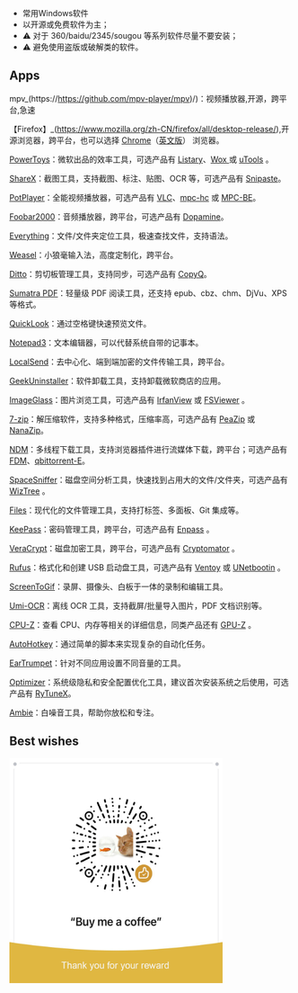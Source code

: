 - 常用Windows软件
- 以开源或免费软件为主；
- ⚠️ 对于 360/baidu/2345/sougou 等系列软件尽量不要安装；
- ⚠️ 避免使用盗版或破解类的软件。

## Apps

mpv_(https://https://github.com/mpv-player/mpv)/)：视频播放器,开源，跨平台,急速

【Firefox】_(https://www.mozilla.org/zh-CN/firefox/all/desktop-release/),开源浏览器，跨平台，也可以选择 [Chrome](https://www.google.cn/intl/zh-CN/chrome/)（[英文版](https://www.google.com/intl/en_us/chrome/)） 浏览器。

[PowerToys](https://github.com/microsoft/PowerToys)：微软出品的效率工具，可选产品有 [Listary](https://www.listary.com/)、[Wox ](https://github.com/Wox-launcher/Wox) 或 [uTools](https://u.tools/) 。

[ShareX](https://getsharex.com/)：截图工具，支持截图、标注、贴图、OCR 等，可选产品有 [Snipaste](https://zh.snipaste.com/)。

[PotPlayer](https://potplayer.daum.net/?lang=zh_CN)：全能视频播放器，可选产品有 [VLC](https://www.videolan.org/vlc/)、[mpc-hc](https://github.com/clsid2/mpc-hc) 或 [MPC-BE](https://github.com/Aleksoid1978/MPC-BE)。

[Foobar2000](https://www.foobar2000.org/)：音频播放器，跨平台，可选产品有 [Dopamine](https://github.com/digimezzo/dopamine)。

[Everything](https://www.voidtools.com/zh-cn/)：文件/文件夹定位工具，极速查找文件，支持语法。

[Weasel](https://github.com/rime/weasel)：小狼毫输入法，高度定制化，跨平台。

[Ditto](https://ditto-cp.sourceforge.io/)：剪切板管理工具，支持同步，可选产品有 [CopyQ](https://github.com/hluk/CopyQ)。

[Sumatra PDF](https://www.sumatrapdfreader.org/free-pdf-reader)：轻量级 PDF 阅读工具，还支持 epub、cbz、chm、DjVu、XPS 等格式。

[QuickLook](https://github.com/QL-Win/QuickLook)：通过空格键快速预览文件。

[Notepad3](https://github.com/rizonesoft/Notepad3)：文本编辑器，可以代替系统自带的记事本。

[LocalSend](https://localsend.org/zh-CN)：去中心化、端到端加密的文件传输工具，跨平台。

[GeekUninstaller](https://geekuninstaller.com/)：软件卸载工具，支持卸载微软商店的应用。

[ImageGlass](https://imageglass.org/)：图片浏览工具，可选产品有 [IrfanView](https://www.irfanview.com/) 或 [FSViewer](https://www.faststone.org/FSViewerDetail.htm) 。

[7-zip](https://www.7-zip.org/)：解压缩软件，支持多种格式，压缩率高，可选产品有 [PeaZip](https://peazip.github.io/) 或 [NanaZip](https://github.com/M2Team/NanaZip)。

[NDM](https://www.neatdownloadmanager.com/index.php/en/)：多线程下载工具，支持浏览器插件进行流媒体下载，跨平台；可选产品有 [FDM](https://www.freedownloadmanager.org/zh/)、[qbittorrent-E](https://github.com/c0re100/qBittorrent-Enhanced-Edition)。

[SpaceSniffer](http://www.uderzo.it/main_products/space_sniffer/index.html)：磁盘空间分析工具，快速找到占用大的文件/文件夹，可选产品有 [WizTree](https://wiztree.en.lo4d.com/windows) 。

[Files](https://files.community/)：现代化的文件管理工具，支持打标签、多面板、Git 集成等。

[KeePass](https://keepass.info/download.html)：密码管理工具，跨平台，可选产品有 [Enpass](https://www.enpass.io/personal/) 。

[VeraCrypt](https://www.veracrypt.fr/en/Home.html)：磁盘加密工具，跨平台，可选产品有 [Cryptomator](https://github.com/cryptomator/cryptomator) 。

[Rufus](https://rufus.ie/zh/)：格式化和创建 USB 启动盘工具，可选产品有 [Ventoy](https://www.ventoy.net/cn/) 或 [UNetbootin](https://unetbootin.github.io/) 。

[ScreenToGif](https://www.screentogif.com/)：录屏、摄像头、白板于一体的录制和编辑工具。

[Umi-OCR](https://github.com/hiroi-sora/Umi-OCR)：离线 OCR 工具，支持截屏/批量导入图片，PDF 文档识别等。

[CPU-Z](https://www.cpuid.com/softwares/cpu-z.html)：查看 CPU、内存等相关的详细信息，同类产品还有 [GPU-Z](https://www.techpowerup.com/gpuz/) 。

[AutoHotkey](https://www.autohotkey.com/)：通过简单的脚本来实现复杂的自动化任务。

[EarTrumpet](https://github.com/File-New-Project/EarTrumpet)：针对不同应用设置不同音量的工具。

[Optimizer](https://github.com/hellzerg/optimizer)：系统级隐私和安全配置优化工具，建议首次安装系统之后使用，可选产品有 [RyTuneX](https://github.com/rayenghanmi/RyTuneX)。

[Ambie](https://github.com/jenius-apps/ambie)：白噪音工具，帮助你放松和专注。

## Best wishes
<img width = "380" height = "400" src="https://raw.githubusercontent.com/holyshell/StudyNotes/refs/heads/master/images/justforfun.jpg">


